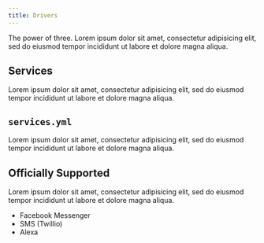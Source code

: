 ```yaml
---
title: Drivers
---
```


The power of three. Lorem ipsum dolor sit amet, consectetur adipisicing elit, sed do eiusmod tempor incididunt ut labore et dolore magna aliqua.

## Services

Lorem ipsum dolor sit amet, consectetur adipisicing elit, sed do eiusmod tempor incididunt ut labore et dolore magna aliqua.

## `services.yml`

Lorem ipsum dolor sit amet, consectetur adipisicing elit, sed do eiusmod tempor incididunt ut labore et dolore magna aliqua.

## Officially Supported

Lorem ipsum dolor sit amet, consectetur adipisicing elit, sed do eiusmod tempor incididunt ut labore et dolore magna aliqua.

* Facebook Messenger
* SMS (Twillio)
* Alexa
